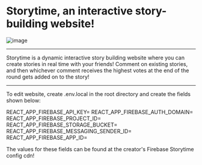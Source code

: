 # Storytime, an interactive story-building website!

![image](https://user-images.githubusercontent.com/60367655/127778104-813d6652-fe71-41c7-8735-2549e37bc96a.png)

---

Storytime is a dynamic interactive story building website where you can create stories in real time with your friends!
Comment on existing stories, and then whichever comment receives the highest votes at the end of the round gets added on to the story!

---

To edit website, create .env.local in the root directory and create the fields shown below:

REACT_APP_FIREBASE_API_KEY=
REACT_APP_FIREBASE_AUTH_DOMAIN=
REACT_APP_FIREBASE_PROJECT_ID=
REACT_APP_FIREBASE_STORAGE_BUCKET=
REACT_APP_FIREBASE_MESSAGING_SENDER_ID=
REACT_APP_FIREBASE_APP_ID=

The values for these fields can be found at the creator's Firebase Storytime config cdn!
